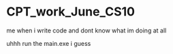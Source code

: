 # CPT_work_June_CS10
me when i write code and dont know what im doing at all

uhhh run the main.exe i guess
